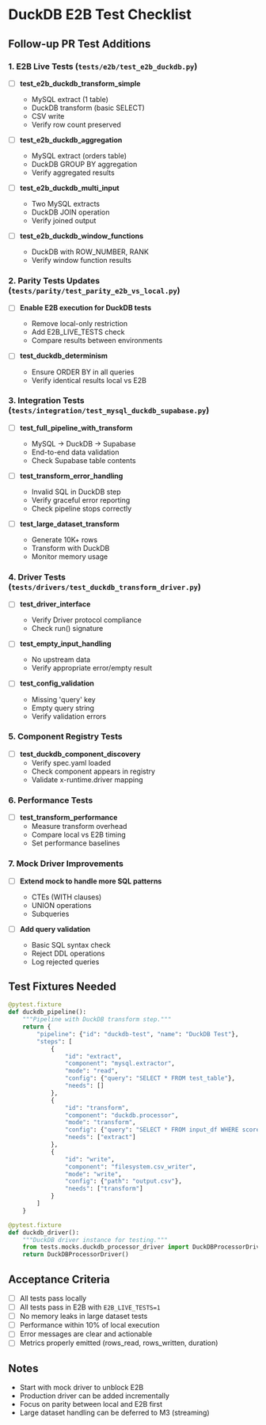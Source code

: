 # DuckDB E2B Test Checklist

## Follow-up PR Test Additions

### 1. E2B Live Tests (`tests/e2b/test_e2b_duckdb.py`)

- [ ] **test_e2b_duckdb_transform_simple**
  - MySQL extract (1 table)
  - DuckDB transform (basic SELECT)
  - CSV write
  - Verify row count preserved

- [ ] **test_e2b_duckdb_aggregation**
  - MySQL extract (orders table)
  - DuckDB GROUP BY aggregation
  - Verify aggregated results

- [ ] **test_e2b_duckdb_multi_input**
  - Two MySQL extracts
  - DuckDB JOIN operation
  - Verify joined output

- [ ] **test_e2b_duckdb_window_functions**
  - DuckDB with ROW_NUMBER, RANK
  - Verify window function results

### 2. Parity Tests Updates (`tests/parity/test_parity_e2b_vs_local.py`)

- [ ] **Enable E2B execution for DuckDB tests**
  - Remove local-only restriction
  - Add E2B_LIVE_TESTS check
  - Compare results between environments

- [ ] **test_duckdb_determinism**
  - Ensure ORDER BY in all queries
  - Verify identical results local vs E2B

### 3. Integration Tests (`tests/integration/test_mysql_duckdb_supabase.py`)

- [ ] **test_full_pipeline_with_transform**
  - MySQL → DuckDB → Supabase
  - End-to-end data validation
  - Check Supabase table contents

- [ ] **test_transform_error_handling**
  - Invalid SQL in DuckDB step
  - Verify graceful error reporting
  - Check pipeline stops correctly

- [ ] **test_large_dataset_transform**
  - Generate 10K+ rows
  - Transform with DuckDB
  - Monitor memory usage

### 4. Driver Tests (`tests/drivers/test_duckdb_transform_driver.py`)

- [ ] **test_driver_interface**
  - Verify Driver protocol compliance
  - Check run() signature

- [ ] **test_empty_input_handling**
  - No upstream data
  - Verify appropriate error/empty result

- [ ] **test_config_validation**
  - Missing 'query' key
  - Empty query string
  - Verify validation errors

### 5. Component Registry Tests

- [ ] **test_duckdb_component_discovery**
  - Verify spec.yaml loaded
  - Check component appears in registry
  - Validate x-runtime.driver mapping

### 6. Performance Tests

- [ ] **test_transform_performance**
  - Measure transform overhead
  - Compare local vs E2B timing
  - Set performance baselines

### 7. Mock Driver Improvements

- [ ] **Extend mock to handle more SQL patterns**
  - CTEs (WITH clauses)
  - UNION operations
  - Subqueries

- [ ] **Add query validation**
  - Basic SQL syntax check
  - Reject DDL operations
  - Log rejected queries

## Test Fixtures Needed

```python
@pytest.fixture
def duckdb_pipeline():
    """Pipeline with DuckDB transform step."""
    return {
        "pipeline": {"id": "duckdb-test", "name": "DuckDB Test"},
        "steps": [
            {
                "id": "extract",
                "component": "mysql.extractor",
                "mode": "read",
                "config": {"query": "SELECT * FROM test_table"},
                "needs": []
            },
            {
                "id": "transform",
                "component": "duckdb.processor",
                "mode": "transform",
                "config": {"query": "SELECT * FROM input_df WHERE score > 100"},
                "needs": ["extract"]
            },
            {
                "id": "write",
                "component": "filesystem.csv_writer",
                "mode": "write",
                "config": {"path": "output.csv"},
                "needs": ["transform"]
            }
        ]
    }

@pytest.fixture
def duckdb_driver():
    """DuckDB driver instance for testing."""
    from tests.mocks.duckdb_processor_driver import DuckDBProcessorDriver
    return DuckDBProcessorDriver()
```

## Acceptance Criteria

- [ ] All tests pass locally
- [ ] All tests pass in E2B with `E2B_LIVE_TESTS=1`
- [ ] No memory leaks in large dataset tests
- [ ] Performance within 10% of local execution
- [ ] Error messages are clear and actionable
- [ ] Metrics properly emitted (rows_read, rows_written, duration)

## Notes

- Start with mock driver to unblock E2B
- Production driver can be added incrementally
- Focus on parity between local and E2B first
- Large dataset handling can be deferred to M3 (streaming)
